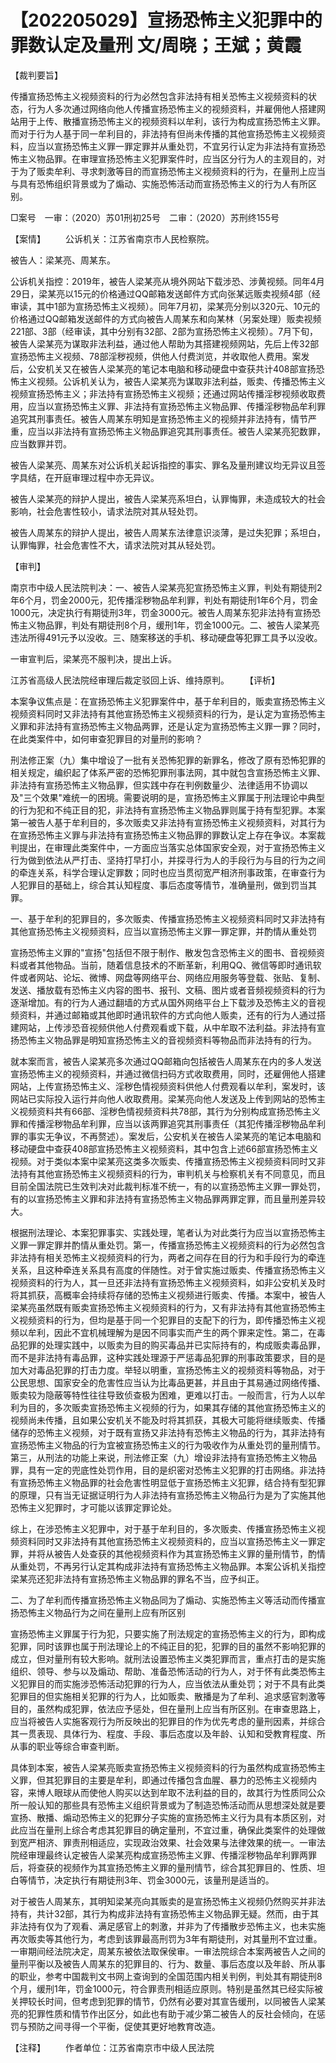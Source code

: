 # 【202205029】宣扬恐怖主义犯罪中的罪数认定及量刑 文/周晓；王斌；黄霞

【裁判要旨】

传播宣扬恐怖主义视频资料的行为必然包含非法持有相关恐怖主义视频资料的状态，行为人多次通过网络向他人传播宣扬恐怖主义的视频资料，并雇佣他人搭建网站用于上传、散播宣扬恐怖主义的视频资料以牟利，该行为构成宣扬恐怖主义罪。而对于行为人基于同一牟利目的，非法持有但尚未传播的其他宣扬恐怖主义视频资料，应当以宣扬恐怖主义罪一罪定罪并从重处罚，不宜另行认定为非法持有宣扬恐怖主义物品罪。在审理宣扬恐怖主义犯罪案件时，应当区分行为人的主观目的，对于为了贩卖牟利、寻求刺激等目的而宣扬恐怖主义视频资料的行为，在量刑上应当与具有恐怖组织背景或为了煽动、实施恐怖活动而宣扬恐怖主义的行为人有所区别。

□案号　一审：（2020）苏01刑初25号　二审：（2020）苏刑终155号

【案情】 　　公诉机关：江苏省南京市人民检察院。

被告人：梁某亮、周某东。

公诉机关指控：2019年，被告人梁某亮从境外网站下载涉恐、涉黄视频。同年4月29日，梁某亮以15元的价格通过QQ邮箱发送邮件方式向张某远贩卖视频4部（经审读，其中1部为宣扬恐怖主义视频）。同年7月初，梁某亮分别以320元、10元的价格通过QQ邮箱发送邮件的方式向被告人周某东和向某林（另案处理）贩卖视频221部、3部（经审读，其中分别有32部、2部为宣扬恐怖主义视频）。7月下旬，被告人梁某亮为谋取非法利益，通过他人帮助为其搭建视频网站，先后上传32部宣扬恐怖主义视频、78部淫秽视频，供他人付费浏览，并收取他人费用。案发后，公安机关又在被告人梁某亮的笔记本电脑和移动硬盘中查获共计408部宣扬恐怖主义视频。公诉机关认为，被告人梁某亮为谋取非法利益，贩卖、传播恐怖主义视频宣扬恐怖主义；非法持有宣扬恐怖主义视频；还通过网站传播淫秽视频收取费用，应当以宣扬恐怖主义罪、非法持有宣扬恐怖主义物品罪、传播淫秽物品牟利罪追究其刑事责任。被告人周某东明知是宣扬恐怖主义的视频并非法持有，情节严重，应当以非法持有宣扬恐怖主义物品罪追究其刑事责任。被告人梁某亮犯数罪，应当数罪并罚。

被告人梁某亮、周某东对公诉机关起诉指控的事实、罪名及量刑建议均无异议且签字具结，在开庭审理过程中亦无异议。

被告人梁某亮的辩护人提出，被告人梁某亮系坦白，认罪悔罪，未造成较大的社会影响，社会危害性较小，请求法院对其从轻处罚。

被告人周某东的辩护人提出，被告人周某东法律意识淡薄，是过失犯罪；系坦白，认罪悔罪，社会危害性不大，请求法院对其从轻处罚。

【审判】

南京市中级人民法院判决：一、被告人梁某亮犯宣扬恐怖主义罪，判处有期徒刑2年6个月，罚金2000元，犯传播淫秽物品牟利罪，判处有期徒刑1年6个月，罚金1000元，决定执行有期徒刑3年，罚金3000元。被告人周某东犯非法持有宣扬恐怖主义物品罪，判处有期徒刑8个月，缓刑1年，罚金1000元。二、被告人梁某亮违法所得491元予以没收。三、随案移送的手机、移动硬盘等犯罪工具予以没收。

一审宣判后，梁某亮不服判决，提出上诉。

江苏省高级人民法院经审理后裁定驳回上诉、维持原判。 　　【评析】

本案争议焦点是：在宣扬恐怖主义犯罪案件中，基于牟利目的，贩卖宣扬恐怖主义视频资料同时又非法持有其他宣扬恐怖主义视频资料的行为，是认定为宣扬恐怖主义罪和非法持有宣扬恐怖主义物品两罪，还是认定为宣扬恐怖主义罪一罪？同时，在此类案件中，如何审查犯罪目的对量刑的影响？

刑法修正案（九）集中增设了一批有关恐怖犯罪的新罪名，修改了原有恐怖犯罪的相关规定，编织起了体系严密的恐怖犯罪刑事法网，其中就包含宣扬恐怖主义罪、非法持有宣扬恐怖主义物品罪，但实践中存在判例数量少、法律适用不协调以及"三个效果"难统一的困境。需要说明的是，宣扬恐怖主义罪属于刑法理论中典型的行为犯和不纯正目的犯，非法持有宣扬恐怖主义物品罪则属于持有型犯罪。本案第一被告人基于牟利目的，多次贩卖又非法持有宣扬恐怖主义视频资料，对其行为在宣扬恐怖主义罪与非法持有宣扬恐怖主义物品罪的罪数认定上存在争议。本案裁判提出，在审理此类案件中，一方面应当落实总体国家安全观，对于宣扬恐怖主义行为做到依法从严打击、坚持打早打小，并探寻行为人的手段行为与目的行为之间的牵连关系，科学合理认定罪数；同时也应当贯彻宽严相济刑事政策，在审查行为人犯罪目的基础上，综合其认知程度、事后态度等情节，准确量刑，做到罚当其罪。

一、基于牟利的犯罪目的，多次贩卖、传播宣扬恐怖主义视频资料同时又非法持有其他宣扬恐怖主义视频资料，应当以宣扬恐怖主义罪一罪定罪，并酌情从重处罚

宣扬恐怖主义罪的"宣扬"包括但不限于制作、散发包含恐怖主义的图书、音视频资料或者其他物品。当前，随着信息技术的不断革新，利用QQ、微信等即时通讯软件或者网站、论坛、微博、网盘等网络平台、网络应用服务等登载、张贴、复制、发送、播放载有恐怖主义内容的图书、报刊、文稿、图片或者音频视频资料的行为逐渐增加。有的行为人通过翻墙的方式从国外网络平台上下载涉及恐怖主义的音视频资料，并通过邮箱或其他即时通讯软件的方式向他人贩卖，还有的行为人通过搭建网站，上传涉恐音视频供他人付费观看或下载，从中牟取不法利益。非法持有宣扬恐怖主义物品罪是明知宣扬恐怖主义的音视频资料等物品而非法持有的行为。

就本案而言，被告人梁某亮多次通过QQ邮箱向包括被告人周某东在内的多人发送宣扬恐怖主义的视频资料，并通过微信扫码方式收取费用，同时，还雇佣他人搭建网站，上传宣扬恐怖主义、淫秽色情视频资料供他人付费观看以牟利，案发时，该网站已实际投入运行并向他人收取费用。梁某亮向他人发送及上传到网站的恐怖主义视频资料共有66部、淫秽色情视频资料共78部，其行为分别构成宣扬恐怖主义罪和传播淫秽物品牟利罪，应当以该两罪追究其刑事责任（其犯传播淫秽物品牟利罪的事实无争议，不再赘述）。案发后，公安机关在被告人梁某亮的笔记本电脑和移动硬盘中查获408部宣扬恐怖主义视频资料，其中包含上述66部宣扬恐怖主义视频。对于类似本案中梁某亮这类多次贩卖、传播宣扬恐怖主义视频资料同时又非法持有其他宣扬恐怖主义视频资料的行为，审判机关与检察机关有不同意见，而且目前全国法院已生效判决对此裁判标准不统一，有的以宣扬恐怖主义罪一罪处罚，有的以宣扬恐怖主义罪和非法持有宣扬恐怖主义物品罪两罪定罪，而且量刑差异较大。

根据刑法理论、本案犯罪事实、实践处理，笔者认为对此类行为应当以宣扬恐怖主义罪一罪定罪并酌情从重处罚。第一，传播宣扬恐怖主义视频资料的行为必然包含非法持有相关恐怖主义视频资料的行为，两者之间存在目的行为和手段行为的牵连关系，且这种牵连关系具有高度的伴随性。对于曾实施过贩卖、传播宣扬恐怖主义视频资料的行为人，其一旦还非法持有宣扬恐怖主义视频资料，如非公安机关及时将其抓获，高概率会持续将存储的恐怖主义视频进行贩卖、传播。本案中，被告人梁某亮虽然既有贩卖宣扬恐怖主义视频资料的行为，又有非法持有其他宣扬恐怖主义视频资料的行为，但均是基于同一个犯罪目的支配下的行为，即传播恐怖主义视频以牟利，因此不宜机械理解为是因不同事实而产生的两个罪来定性。第二，在毒品犯罪的处理实践中，以贩卖为目的购买毒品并已实际持有的，构成贩卖毒品罪，而不是非法持有毒品罪，这种实践处理源于严惩毒品犯罪的刑事政策要求，目的是加大对毒品犯罪的打击力度。举轻以明重，宣扬恐怖主义的视频资料等物品，对于公民思想、国家安全的危害性应当认为比毒品更甚，并且由于其易通过网络传播、贩卖较为隐蔽等特性往往导致侦查极为困难，更难以打击。一般而言，行为人以牟利为目的，多次贩卖宣扬恐怖主义视频的行为，如果其存储的其他宣扬恐怖主义的视频尚未传播，且如果公安机关不能及时将其抓获，其极大可能将继续贩卖、传播储存的恐怖主义视频，对于既有宣扬又非法持有恐怖主义物品的行为，其非法持有宣扬恐怖主义物品的行为宜被宣扬恐怖主义的行为吸收作为从重处罚的量刑情节。第三，从刑法的功能上来说，刑法修正案（九）增设非法持有宣扬恐怖主义物品罪，具有一定的兜底性处罚作用，目的是织密对恐怖主义犯罪的打击网络。非法持有宣扬恐怖主义物品罪的社会危害性明显低于宣扬恐怖主义犯罪，结合持有型犯罪的原理，只有当无证据证明行为人非法持有宣扬恐怖主义物品行为是为了实施其他恐怖主义犯罪时，才可能以该罪定罪论处。

综上，在涉恐怖主义犯罪中，对于基于牟利目的，多次贩卖、传播宣扬恐怖主义视频资料同时又非法持有其他宣扬恐怖主义视频资料的，应当以宣扬恐怖主义一罪定罪，并将从被告人处查获的其他视频资料作为其宣扬恐怖主义罪的量刑情节，酌情从重处罚，不再另行认定其构成非法持有宣扬恐怖主义物品罪。本案公诉机关指控梁某亮还犯非法持有宣扬恐怖主义物品罪的罪名不当，应予纠正。

二、为了牟利而传播宣扬恐怖主义物品同为了煽动、实施恐怖主义等活动而传播宣扬恐怖主义物品行为之间在量刑上应有所区别

宣扬恐怖主义罪属于行为犯，只要实施了刑法规定的宣扬恐怖主义的行为，即构成犯罪，同时该罪也属于刑法理论上的不纯正目的犯，犯罪的目的虽然不影响犯罪的成立，但对量刑有较大影响。就刑法设置恐怖主义类犯罪而言，重点打击的是实施组织、领导、参与以及煽动、帮助、准备恐怖活动的行为人，对于怀有此类恐怖主义犯罪目的而实施涉恐怖活动犯罪的行为人，应当依法从重处罚；对于不具有此类犯罪目的但实施相关犯罪的行为人，比如贩卖、散播是为了牟利、追求感官刺激等目的，虽然构成犯罪，依法应予惩处，但在量刑上应当有所区别。在审查思路上，应当将被告人实施客观行为所反映出的犯罪目的作为优先考虑的量刑因素，并综合其一贯表现、具体行为、程度、手段、事后态度以及年龄、认知和受教育程度、所从事的职业等综合审查判断。

具体到本案，被告人梁某亮贩卖宣扬恐怖主义视频资料的行为虽然构成宣扬恐怖主义罪，但其犯罪目的主要是牟利，即通过传播包含血腥、暴力的恐怖主义视频内容，来博人眼球从而使他人购买以达到牟取不法利益的目的，故其行为性质同公众所一般认知的那些具有恐怖主义组织背景或为了制造恐怖活动而从思想深处就是要宣扬、散播、煽动恐怖主义的犯罪分子实施的宣扬恐怖主义行为具有本质区别，对此应当在量刑上综合考虑其犯罪目的确定量刑，不宜过重，确保此类案件的处理做到宽严相济、罪责刑相适应，实现政治效果、社会效果与法律效果的统一。一审法院经审理最终认定被告人梁某亮构成宣扬恐怖主义罪、传播淫秽物品牟利罪两罪后，将查获的视频作为其宣扬恐怖主义罪的量刑情节，综合其犯罪目的、性质、坦白等情节，决定执行有期徒刑3年、罚金3000元，该量刑是适当的。

对于被告人周某东，其明知梁某亮向其贩卖的是宣扬恐怖主义视频仍然购买并非法持有，共计32部，其行为构成非法持有宣扬恐怖主义物品罪无疑。然而，由于其非法持有仅为了观看、满足感官上的刺激，并非为了传播散步恐怖主义，也未实施再次贩卖等其他行为，考虑到该罪最高刑罚为3年有期徒刑，对其量刑不宜过重。一审期间经法院决定，周某东被依法取保侯审。一审法院综合本案两被告人之间的量刑平衡以及被告人周某东的犯罪目的、行为、数量、事后态度以及年龄、所从事的职业，参考中国裁判文书网上查询到的全国范围内相关判例，判处其有期徒刑8个月，缓刑1年，罚金1000元，符合罪责刑相适应原则。特别是虽然其已经实际被关押较长时间，但考虑到犯罪的情节，仍然有必要对其宣告缓刑，以同被告人梁某亮的犯罪性质和情节作出区分，如此也有助于减少第二被告人的反社会倾向，在惩罚与预防之间寻得一个平衡，促使其更好地教育改造。

【注释】 　　作者单位：江苏省南京市中级人民法院